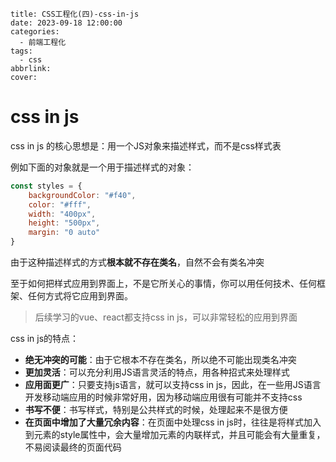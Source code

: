 ```
title: CSS工程化(四)-css-in-js
date: 2023-09-18 12:00:00
categories:
  - 前端工程化
tags:
  - css
abbrlink: 
cover:
```

# css in js

css in js 的核心思想是：用一个JS对象来描述样式，而不是css样式表

例如下面的对象就是一个用于描述样式的对象：

```js
const styles = {
    backgroundColor: "#f40",
    color: "#fff",
    width: "400px",
    height: "500px",
    margin: "0 auto"
}
```

由于这种描述样式的方式**根本就不存在类名**，自然不会有类名冲突

至于如何把样式应用到界面上，不是它所关心的事情，你可以用任何技术、任何框架、任何方式将它应用到界面。

> 后续学习的vue、react都支持css in js，可以非常轻松的应用到界面

css in js的特点：

- **绝无冲突的可能**：由于它根本不存在类名，所以绝不可能出现类名冲突
- **更加灵活**：可以充分利用JS语言灵活的特点，用各种招式来处理样式
- **应用面更广**：只要支持js语言，就可以支持css in js，因此，在一些用JS语言开发移动端应用的时候非常好用，因为移动端应用很有可能并不支持css
- **书写不便**：书写样式，特别是公共样式的时候，处理起来不是很方便
- **在页面中增加了大量冗余内容**：在页面中处理css in js时，往往是将样式加入到元素的style属性中，会大量增加元素的内联样式，并且可能会有大量重复，不易阅读最终的页面代码
